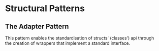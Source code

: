 # Structural Patterns

## The Adapter Pattern

This pattern enables the standardisation of structs' (classes') api through the creation of wrappers
that implement a standard interface.